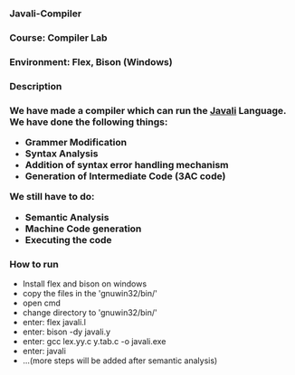 <html>
<body>

<h3>Javali-Compiler</h3>

<h3>Course: Compiler Lab</h3>

<h3>Environment: Flex, Bison (Windows)</h3>

<h3>Description<h3>
<p>We have made a compiler which can run the <a href='https://www.dropbox.com/s/sxqydxgmvfn6frd/javali.pdf?dl=0'>Javali</a> Language. 
We have done the following things:
<ul>
<li>Grammer Modification</li>
<li>Syntax Analysis</li>
<li>Addition of syntax error handling mechanism</li>
<li>Generation of Intermediate Code (3AC code)</li>
</ul>
We still have to do:
<ul>
<li>Semantic Analysis</li>
<li>Machine Code generation</li>
<li>Executing the code</li>
</ul>
</p>

<h3>How to run</h3>
<ul>
<li>Install flex and bison on windows</li>
<li>copy the files in the 'gnuwin32/bin/'</li>
<li>open cmd</li>
<li>change directory to 'gnuwin32/bin/'</li>
<li>enter: flex javali.l</li>
<li>enter: bison -dy javali.y</li>
<li>enter: gcc lex.yy.c y.tab.c -o javali.exe</li>
<li>enter: javali</li>
<li>...(more steps will be added after semantic analysis)</li>
</ul>
</body>
</html>

